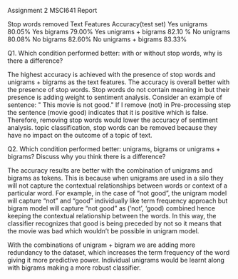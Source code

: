 

Assignment 2
MSCI641 Report


Stop words removed 	Text Features 	Accuracy(test set) 
Yes 	unigrams 	80.05% 
Yes 	bigrams 	79.00% 
Yes 	unigrams + bigrams 	82.10 % 
No 	unigrams 	80.08% 
No 	bigrams 	82.60% 
No 	unigrams + bigrams 	83.33% 


 
Q1. Which condition performed better: with or without stop words, why is there a difference?

The highest accuracy is achieved with the presence of stop words and unigrams + bigrams as the text features. 
The accuracy is overall better with the presence of stop words. Stop words do not contain meaning in but their presence is adding weight to sentiment analysis. Consider an example of sentence: 
" This movie is not good."
If I remove (not) in Pre-processing step the sentence (movie good) indicates that it is positive which is false. Therefore, removing stop words would lower the accuracy of sentiment analysis. topic classification, stop words can be removed because they have no impact on the outcome of a topic of text. 

Q2. Which condition performed better: unigrams, bigrams or unigrams + bigrams? Discuss why you think there is a difference?

The accuracy results are better with the combination of unigrams and bigrams as tokens. This is because when unigrams are used in a silo they will not capture the contextual relationships between words or context of a particular word. For example, in the case of “not good”, the unigram model will capture “not” and “good” individually like term frequency approach but bigram model will capture “not good” as (‘not’, ‘good) combined hence keeping the contextual relationship between the words. In this way, the classifier recognizes that good is being preceded by not so it means that the movie was bad which wouldn’t be possible in unigram model.

With the combinations of unigram + bigram we are adding more redundancy to the dataset, which increases the term frequency of the word giving it more predictive power. Individual unigrams would be learnt along with bigrams making a more robust classifier. 
